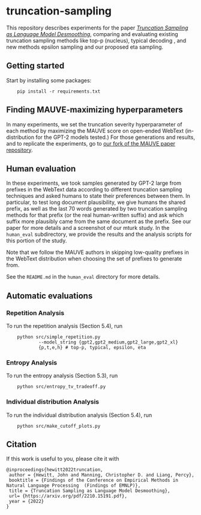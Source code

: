 # truncation-sampling

This repository describes experiments for the paper
[_Truncation Sampling as Language Model Desmoothing_](https://arxiv.org/pdf/2210.15191.pdf), comparing and evaluating
existing truncation sampling methods like top-p (nucleus), typical decoding
, and new methods epsilon sampling and our proposed eta sampling.

## Getting started

Start by installing some packages:

        pip install -r requirements.txt

## Finding MAUVE-maximizing hyperparameters

In many experiments, we set the truncation severity hyperparameter of each method
by maximizing the MAUVE score on open-ended WebText (in-distribution for the
GPT-2 models tested.) For those generations and results, and to replicate the
experiments, go to [our fork of the MAUVE paper repository](https://github.com/john-hewitt/ts-mauve-experiments).

## Human evaluation 
In these experiments, we took samples generated by GPT-2 large from prefixes
in the WebText data according to different truncation sampling techniques
and asked humans to state their preferences between them. In particular,
to test long document plausibility, we give humans the shared prefix, as well
as the last 70 words generated by two truncation sampling methods for that
prefix (or the real human-written suffix) and ask which suffix more plausibly
came from the same document as the prefix.
See our paper for more details and a screenshot of our mturk study. In the
`human_eval` subdirectory, we provide the results and the analysis scripts
for this portion of the study.

Note that we follow the MAUVE authors in skipping low-quality prefixes
in the WebText distribution when choosing the set of prefixes to generate
from.

See the `README.md` in the `human_eval` directory for more details.

## Automatic evaluations

### Repetition Analysis

To run the repetition analysis (Section 5.4), run

        python src/simple_repetition.py 
                --model_string {gpt2,gpt2_medium,gpt2_large,gpt2_xl}
                {p,t,e,h} # top-p, typical, epsilon, eta

### Entropy Analysis

To run the entropy analysis (Section 5.3), run

        python src/entropy_tv_tradeoff.py

### Individual distribution Analysis

To run the individual distribution analysis (Section 5.4), run

        python src/make_cutoff_plots.py 

## Citation

If this work is useful to you, please cite it with 

```
@inproceedings{hewitt2022truncation,
 author = {Hewitt, John and Manning, Christopher D. and Liang, Percy},
 booktitle = {Findings of the Conference on Empirical Methods in Natural Language Processing  (Findings of EMNLP)},
 title = {Truncation Sampling as Language Model Desmoothing},
 url= {https://arxiv.org/pdf/2210.15191.pdf},
 year = {2022}
}
```
